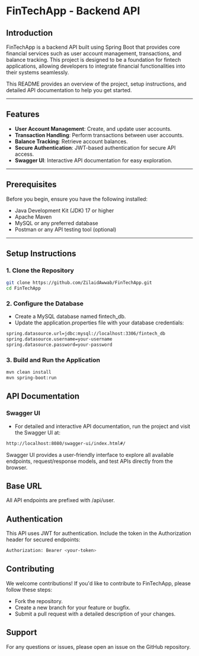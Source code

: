 # FinTechApp - Backend API

## Introduction
FinTechApp is a backend API built using Spring Boot that provides core financial services such as user account management, transactions, and balance tracking. This project is designed to be a foundation for fintech applications, allowing developers to integrate financial functionalities into their systems seamlessly.

This README provides an overview of the project, setup instructions, and detailed API documentation to help you get started.

---

## Features
- **User Account Management**: Create, and update user accounts.
- **Transaction Handling**: Perform transactions between user accounts.
- **Balance Tracking**: Retrieve account balances.
- **Secure Authentication**: JWT-based authentication for secure API access.
- **Swagger UI**: Interactive API documentation for easy exploration.

---

## Prerequisites
Before you begin, ensure you have the following installed:
- Java Development Kit (JDK) 17 or higher
- Apache Maven
- MySQL or any preferred database
- Postman or any API testing tool (optional)

---

## Setup Instructions

### 1. Clone the Repository
```bash
git clone https://github.com/ZilaidAwwab/FinTechApp.git
cd FinTechApp
```
### 2. Configure the Database
- Create a MySQL database named fintech_db.
- Update the application.properties file with your database credentials:
```bash
spring.datasource.url=jdbc:mysql://localhost:3306/fintech_db
spring.datasource.username=your-username
spring.datasource.password=your-password
```
### 3. Build and Run the Application
```bash
mvn clean install
mvn spring-boot:run
```
## API Documentation
### Swagger UI
- For detailed and interactive API documentation, run the project and visit the Swagger UI at:
```bash
http://localhost:8080/swagger-ui/index.html#/
```
Swagger UI provides a user-friendly interface to explore all available endpoints, request/response models, and test APIs directly from the browser.

## Base URL
All API endpoints are prefixed with /api/user.

## Authentication
This API uses JWT for authentication. Include the token in the Authorization header for secured endpoints:
```bash
Authorization: Bearer <your-token>
```
## Contributing
We welcome contributions! If you'd like to contribute to FinTechApp, please follow these steps:

- Fork the repository.
- Create a new branch for your feature or bugfix.
- Submit a pull request with a detailed description of your changes.

## Support
For any questions or issues, please open an issue on the GitHub repository.
